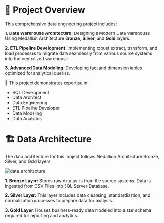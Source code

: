 # 📖 Project Overview
This comprehensive data engineering project includes:

**1. Data Warehouse Architecture:** Designing a Modern Data Warehouse Using Medallion Architecture **Bronze**, **Silver**, and **Gold** layers.

**2. ETL Pipeline Development:** Implementing robust extract, transform, and load processes to migrate data seamlessly from various source systems into the centralized warehouse.

**3. Advanced Data Modeling:** Developing fact and dimension tables optimized for analytical queries.

🎯 This project demonstrates expertise in:

- SQL Development
- Data Architect
- Data Engineering
- ETL Pipeline Developer
- Data Modeling
- Data Analytics

# 🏗️ Data Architecture

The data architecture for this project follows Medallion Architecture Bronze, Silver, and Gold layers:

![data_architecture](https://github.com/user-attachments/assets/8ff65193-0354-4e7a-b3e2-5cf56030326e)

**1. Bronze Layer:** Stores raw data as-is from the source systems. Data is ingested from CSV Files into SQL Server Database.

**2. Silver Layer:** This layer includes data cleansing, standardization, and normalization processes to prepare data for analysis.

**3. Gold Layer:** Houses business-ready data modeled into a star schema required for reporting and analytics.


